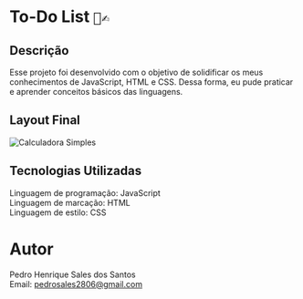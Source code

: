 # To-Do List  `📓✍️` 
## Descrição
Esse projeto foi desenvolvido com o objetivo de solidificar os meus conhecimentos de JavaScript, HTML e CSS. Dessa forma, eu pude praticar e aprender conceitos básicos das linguagens.

## Layout Final

![Calculadora Simples](/imagens/calculator-pic-two.png)

## Tecnologias Utilizadas
Linguagem de programação: JavaScript <br>
Linguagem de marcação: HTML <br>
Linguagem de estilo: CSS <br>

# Autor
Pedro Henrique Sales dos Santos <br>
Email: pedrosales2806@gmail.com

